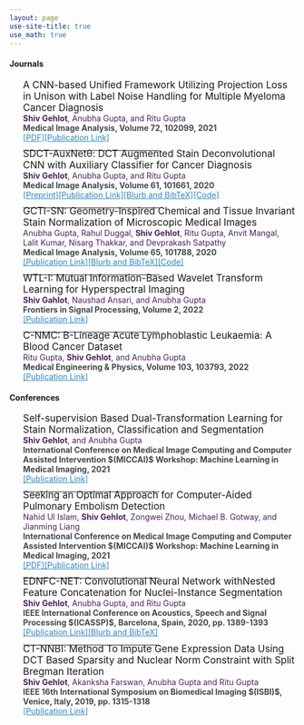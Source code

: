 ```yaml
---
layout: page
use-site-title: true
use_math: true
---
```




<h4>Journals</h4>
<ul>
   <p style="font-size:17px;margin-bottom:0.0cm;;margin-top:0.0cm;">A CNN-based Unified Framework Utilizing Projection Loss in Unison with Label Noise Handling for Multiple Myeloma Cancer Diagnosis</p>
    <a style="font-size:14px;color:rgb(74, 35, 90);"><b>Shiv Gehlot</b>, Anubha Gupta, and Ritu Gupta</a>
   <br>
   <a style="font-size:14px;color:rgb(66, 73, 73 );"><b>Medical Image Analysis, Volume 72, 102099, 2021</b></a>
   <br>
   <a style="font-size:14px;color:rgb(46, 134, 193 );" href="https://shivgahlout.github.io/img/MM_main_manuscript.pdf">[PDF]</a><a href="https://www.sciencedirect.com/science/article/abs/pii/S1361841521001456" style="font-size:14px;color:rgb(46, 134, 193 );">[Publication Link]</a>
<!-- <center> <img src="/img/graphical_abstract.png" width="30%"></center>-->
<hr style="width:50%;text-align:left;margin-left:0;color:gray;background-color:rgb(23, 32, 42)">
 <p style="font-size:17px;margin-bottom:0.00cm;;margin-top:-0.5cm;">SDCT-AuxNetθ: DCT Augmented Stain Deconvolutional CNN with Auxiliary Classifier for Cancer Diagnosis</p>
 <a style="font-size:14px;color:rgb(74, 35, 90);"><b>Shiv Gehlot</b>, Anubha Gupta, and Ritu Gupta</a>
<br>
<a style="font-size:14px;color:rgb(66, 73, 73 );"><b>Medical Image Analysis, Volume 61, 101661, 2020</b></a>
<br>
<a href="https://arxiv.org/abs/2006.00304" style="font-size:14px;color:rgb(46, 134, 193 );">[Preprint]</a><a style="font-size:14px;color:rgb(46, 134, 193 );" href="https://doi.org/10.1016/j.media.2020.101661">[Publication Link]</a><a href="https://shivgahlout.github.io/2020-02-19-SDCT-AuxNet/" style="font-size:14px;color:rgb(46, 134, 193 );">[Blurb and BibTeX]</a><a href="https://github.com/shivgahlout/SDCT-AuxNet-theta-DCT-Augmented-Stain-Deconvolutional-CNN-with-Auxiliary-Classifier-for-Cancer" style="font-size:14px;color:rgb(46, 134, 193 );">[Code]</a>
  <!-- <center> <img src="/img/SDCT_AuxNet_graphical_abstract.png" width="20%"></center> -->
<hr style="width:50%;text-align:left;margin-left:0;color:gray;background-color:rgb(23, 32, 42)">
<p style="font-size:17px;margin-bottom:0.00cm;;margin-top:-0.5cm;">GCTI-SN: Geometry-Inspired Chemical and Tissue Invariant Stain Normalization of Microscopic Medical Images</p>
<a style="font-size:14px;color:rgb(74, 35, 90);">Anubha Gupta, Rahul Duggal, <b>Shiv Gehlot</b>, Ritu Gupta, Anvit Mangal, Lalit Kumar, Nisarg Thakkar, and Devprakash Satpathy</a>
<br>
<a style="font-size:14px;color:rgb(66, 73, 73 );"><b>Medical Image Analysis, Volume 65, 101788, 2020</b></a>
<br>
<a style="font-size:14px;color:rgb(46, 134, 193 );" href="https://doi.org/10.1016/j.media.2020.101788">[Publication Link]</a><a href="https://shivgahlout.github.io/2020-08-08-GCTISN//" style="font-size:14px;color:rgb(46, 134, 193 );">[Blurb and BibTeX]</a><a href="https://github.com/shivgahlout/GCTI-SN" style="font-size:14px;color:rgb(46, 134, 193 );">[Code]</a>

 <hr style="width:50%;text-align:left;margin-left:0;color:gray;background-color:rgb(23, 32, 42)">
<p style="font-size:17px;margin-bottom:0.00cm;;margin-top:-0.5cm;">WTL-I: Mutual Information-Based Wavelet Transform Learning for Hyperspectral Imaging</p>
<a style="font-size:14px;color:rgb(74, 35, 90);"><b>Shiv Gahlot</b>, Naushad Ansari, and Anubha Gupta</a>
<br>
<a style="font-size:14px;color:rgb(66, 73, 73 );"><b>Frontiers in Signal Processing, Volume 2, 2022</b></a>
<br>
<a style="font-size:14px;color:rgb(46, 134, 193 );" href="https://www.frontiersin.org/articles/10.3389/frsip.2022.854207/full">[Publication Link]</a>
 
 <hr style="width:50%;text-align:left;margin-left:0;color:gray;background-color:rgb(23, 32, 42)">
<p style="font-size:17px;margin-bottom:0.00cm;;margin-top:-0.5cm;">C-NMC: B-Lineage Acute Lymphoblastic Leukaemia: A Blood Cancer Dataset</p>
<a style="font-size:14px;color:rgb(74, 35, 90);">Ritu Gupta, <b>Shiv Gehlot</b>, and Anubha Gupta</a>
<br>
<a style="font-size:14px;color:rgb(66, 73, 73 );"><b>Medical Engineering & Physics, Volume 103, 103793, 2022</b></a>
<br>
<a style="font-size:14px;color:rgb(46, 134, 193 );" href="https://linkinghub.elsevier.com/retrieve/pii/S1350453322000431">[Publication Link]</a>
</ul>
 
<h4>Conferences</h4>
<ul>
      <p style="font-size:17px;margin-bottom:0.00cm;;margin-top:0.0cm;">Self-supervision Based Dual-Transformation Learning for Stain Normalization, Classification and Segmentation</p>
    <a style="font-size:14px;color:rgb(74, 35, 90);"><b>Shiv Gehlot</b>, and Anubha Gupta</a>
   <br>
   <a style="font-size:14px;color:rgb(66, 73, 73 );"><b> International Conference on Medical Image Computing and Computer Assisted Intervention $(MICCAI)$ Workshop: Machine Learning in Medical Imaging, 2021</b></a>
   <br>
   <a href="https://link.springer.com/chapter/10.1007/978-3-030-87589-3_49" style="font-size:14px;color:rgb(46, 134, 193 );">[Publication Link]</a>
   <hr style="width:50%;text-align:left;margin-left:0;color:gray;background-color:rgb(23, 32, 42)">
   <p style="font-size:17px;margin-bottom:0.00cm;;margin-top:-0.5cm;">Seeking an Optimal Approach for Computer-Aided Pulmonary Embolism Detection</p>
    <a style="font-size:14px;color:rgb(74, 35, 90);">Nahid Ul Islam, <b>Shiv Gehlot</b>, Zongwei Zhou, Michael B. Gotway, and Jianming Liang</a>
   <br>
   <a style="font-size:14px;color:rgb(66, 73, 73 );"><b> International Conference on Medical Image Computing and Computer Assisted Intervention $(MICCAI)$ Workshop: Machine Learning in Medical Imaging, 2021</b></a>
   <br>
   <a href="https://arxiv.org/pdf/2109.07029.pdf" style="font-size:14px;color:rgb(46, 134, 193 );">[PDF]</a><a href="https://link.springer.com/chapter/10.1007/978-3-030-87589-3_71" style="font-size:14px;color:rgb(46, 134, 193 );">[Publication Link]</a>
   <hr style="width:50%;text-align:left;margin-left:0;color:gray;background-color:rgb(23, 32, 42)">
   <p style="font-size:17px;margin-bottom:0.00cm;;margin-top:-0.5cm;">EDNFC-NET: Convolutional Neural Network withNested Feature Concatenation for Nuclei-Instance Segmentation</p>
 <a style="font-size:14px;color:rgb(74, 35, 90);"><b>Shiv Gehlot</b>, Anubha Gupta, and Ritu Gupta</a>
<br>
<a style="font-size:14px;color:rgb(66, 73, 73 );"><b> IEEE International Conference on Acoustics, Speech and Signal Processing $(ICASSP)$, Barcelona, Spain, 2020,  pp. 1389-1393</b></a>
<br>
<a href="https://ieeexplore.ieee.org/document/9053633" style="font-size:14px;color:rgb(46, 134, 193 );">[Publication Link]</a><a style="font-size:14px;color:rgb(46, 134, 193 );" href="https://shivgahlout.github.io/2020-05-14-EDNFC-Net/">[Blurb and BibTeX]</a>
<!-- <center> <img src="/img/graphical_abstract.png" width="30%"></center>-->
<hr style="width:50%;text-align:left;margin-left:0;color:gray;background-color:rgb(23, 32, 42)">  
<p style="font-size:17px;margin-bottom:0.00cm;;margin-top:-0.5cm;">CT-NNBI:  Method  To  Impute Gene Expression Data Using DCT Based Sparsity and Nuclear Norm Constraint with Split Bregman Iteration</p>
 <a style="font-size:14px;color:rgb(74, 35, 90);"><b>Shiv  Gehlot</b>,  Akanksha  Farswan,  Anubha  Gupta  and  Ritu  Gupta</a>
<br>
<a style="font-size:14px;color:rgb(66, 73, 73 );"><b>IEEE 16th International Symposium on Biomedical Imaging $(ISBI)$, Venice, Italy, 2019, pp. 1315-1318</b></a>
<br>
<a href="https://ieeexplore.ieee.org/abstract/document/8759462" style="font-size:14px;color:rgb(46, 134, 193 );">[Publication Link]</a>
  </ul>
 
